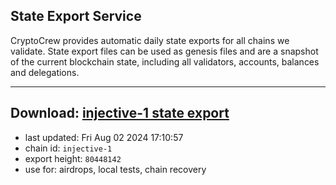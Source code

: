 ## State Export Service
CryptoCrew provides automatic daily state exports for all chains we validate. State export files can be used as genesis files and are a snapshot of the current blockchain state, including all validators, accounts, balances and delegations.

---
**Download: [injective-1 state export](https://dl-eu2.ccvalidators.com/SERVICE/injective/injective-1_export_80448142.json)**
---

- last updated: Fri Aug 02 2024 17:10:57
- chain id: `injective-1`
- export height: `80448142`
- use for: airdrops, local tests, chain recovery
